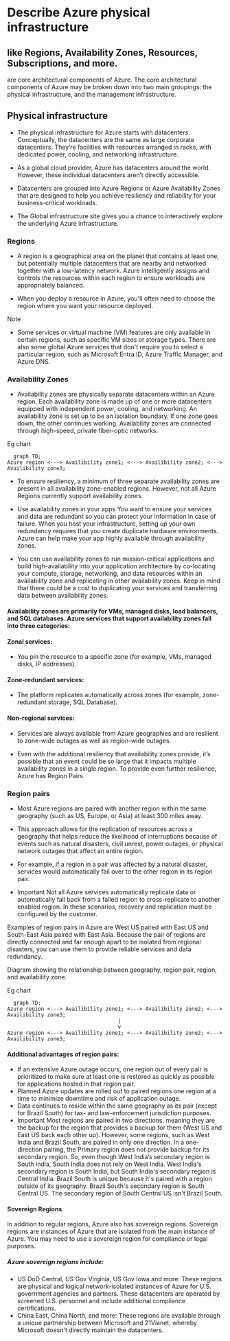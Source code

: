 # Describe Azure physical infrastructure

## like Regions, Availability Zones, Resources, Subscriptions, and more. 
 are  core architectural components of Azure. The core architectural components of Azure may be broken down into two main groupings: the physical infrastructure, and the management infrastructure.

## Physical infrastructure
- The physical infrastructure for Azure starts with datacenters. Conceptually, the datacenters are the same as large corporate datacenters. They’re facilities with resources arranged in racks, with dedicated power, cooling, and networking infrastructure.

- As a global cloud provider, Azure has datacenters around the world. However, these individual datacenters aren’t directly accessible. 
- Datacenters are grouped into Azure Regions or Azure Availability Zones that are designed to help you achieve resiliency and reliability for your business-critical workloads.

- The Global infrastructure site gives you a chance to interactively explore the underlying Azure infrastructure.

### Regions
- A region is a geographical area on the planet that contains at least one, but potentially multiple datacenters that are nearby and networked together with a low-latency network. Azure intelligently assigns and controls the resources within each region to ensure workloads are appropriately balanced.

- When you deploy a resource in Azure, you'll often need to choose the region where you want your resource deployed.

 Note

- Some services or virtual machine (VM) features are only available in certain regions, such as specific VM sizes or storage types. There are also some global Azure services that don't require you to select a particular region, such as Microsoft Entra ID, Azure Traffic Manager, and Azure DNS.

### Availability Zones
- Availability zones are physically separate datacenters within an Azure region. Each availability zone is made up of one or more datacenters equipped with independent power, cooling, and networking. An availability zone is set up to be an isolation boundary. If one zone goes down, the other continues working. Availability zones are connected through high-speed, private fiber-optic networks.

Eg chart 
```mermaid
  graph TD;
Azure region <---> Availibility zone1; <---> Availibility zone2; <---> Availibility zone3;
```

- To ensure resiliency, a minimum of three separate availability zones are present in all availability zone-enabled regions. However, not all Azure Regions currently support availability zones.

- Use availability zones in your apps
You want to ensure your services and data are redundant so you can protect your information in case of failure. When you host your infrastructure, setting up your own redundancy requires that you create duplicate hardware environments. Azure can help make your app highly available through availability zones.

-  You can use availability zones to run mission-critical applications and build high-availability into your application architecture by co-locating your compute, storage, networking, and data resources within an availability zone and replicating in other availability zones. Keep in mind that there could be a cost to duplicating your services and transferring data between availability zones.

#### Availability zones are primarily for VMs, managed disks, load balancers, and SQL databases. Azure services that support availability zones fall into three categories:

#### Zonal services: 
- You pin the resource to a specific zone (for example, VMs, managed disks, IP addresses).
#### Zone-redundant services: 
- The platform replicates automatically across zones (for example, zone-redundant storage, SQL Database).
#### Non-regional services:
- Services are always available from Azure geographies and are resilient to zone-wide outages as well as region-wide outages.

- Even with the additional resiliency that availability zones provide, it’s possible that an event could be so large that it impacts multiple availability zones in a single region. To provide even further resilience, Azure has Region Pairs.

### Region pairs
- Most Azure regions are paired with another region within the same geography (such as US, Europe, or Asia) at least 300 miles away. 
- This approach allows for the replication of resources across a geography that helps reduce the likelihood of interruptions because of events such as natural disasters, civil unrest, power outages, or physical network outages that affect an entire region. 
- For example, if a region in a pair was affected by a natural disaster, services would automatically fail over to the other region in its region pair.

- Important
Not all Azure services automatically replicate data or automatically fall back from a failed region to cross-replicate to another enabled region. In these scenarios, recovery and replication must be configured by the customer.

Examples of region pairs in Azure are West US paired with East US and South-East Asia paired with East Asia. Because the pair of regions are directly connected and far enough apart to be isolated from regional disasters, you can use them to provide reliable services and data redundancy.

Diagram showing the relationship between geography, region pair, region, and availability zone.

Eg chart 
```mermaid
  graph TD;
Azure region <---> Availibility zone1; <---> Availibility zone2; <---> Availibility zone3;
                                    |
                                    v
Azure region <---> Availibility zone1; <---> Availibility zone2; <---> Availibility zone3;
```

#### Additional advantages of region pairs:
- If an extensive Azure outage occurs, one region out of every pair is prioritized to make sure at least one is restored as quickly as possible for applications hosted in that region pair.
- Planned Azure updates are rolled out to paired regions one region at a time to minimize downtime and risk of application outage.
- Data continues to reside within the same geography as its pair (except for Brazil South) for tax- and law-enforcement jurisdiction purposes.
- Important
Most regions are paired in two directions, meaning they are the backup for the region that provides a backup for them (West US and East US back each other up). 
However, some regions, such as West India and Brazil South, are paired in only one direction. 
In a one-direction pairing, the Primary region does not provide backup for its secondary region. So, even though West India’s secondary region is South India, South India does not rely on West India. West India's secondary region is South India, but South India's secondary region is Central India. Brazil South is unique because it's paired with a region outside of its geography. Brazil South's secondary region is South Central US. The secondary region of South Central US isn't Brazil South.

#### Sovereign Regions
In addition to regular regions, Azure also has sovereign regions. Sovereign regions are instances of Azure that are isolated from the main instance of Azure. You may need to use a sovereign region for compliance or legal purposes.

##### Azure sovereign regions include:

- US DoD Central, US Gov Virginia, US Gov Iowa and more: These regions are physical and logical network-isolated instances of Azure for U.S. government agencies and partners. These datacenters are operated by screened U.S. personnel and include additional compliance certifications.
- China East, China North, and more: These regions are available through a unique partnership between Microsoft and 21Vianet, whereby Microsoft doesn't directly maintain the datacenters.
